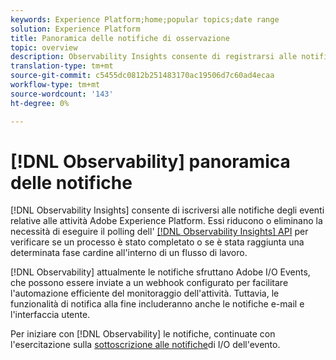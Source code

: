 ```yaml
---
keywords: Experience Platform;home;popular topics;date range
solution: Experience Platform
title: Panoramica delle notifiche di osservazione
topic: overview
description: Observability Insights consente di registrarsi alle notifiche di eventi relative alle attività di Adobe Experience Platform. Essi riducono o eliminano la necessità di eseguire un sondaggio sull’API Observability Insights per verificare se un processo è stato completato o se è stata raggiunta una determinata pietra miliare all’interno di un flusso di lavoro.
translation-type: tm+mt
source-git-commit: c5455dc0812b251483170ac19506d7c60ad4ecaa
workflow-type: tm+mt
source-wordcount: '143'
ht-degree: 0%

---
```



# [!DNL Observability] panoramica delle notifiche

[!DNL Observability Insights] consente di iscriversi alle notifiche degli eventi relative alle attività Adobe Experience Platform. Essi riducono o eliminano la necessità di eseguire il polling dell&#39; [[!DNL Observability Insights] API](../api/overview.md) per verificare se un processo è stato completato o se è stata raggiunta una determinata fase cardine all&#39;interno di un flusso di lavoro.

[!DNL Observability] attualmente le notifiche sfruttano  Adobe I/O Events, che possono essere inviate a un webhook configurato per facilitare l&#39;automazione efficiente del monitoraggio dell&#39;attività. Tuttavia, le funzionalità di notifica alla fine includeranno anche le notifiche e-mail e l&#39;interfaccia utente.

Per iniziare con [!DNL Observability] le notifiche, continuate con l&#39;esercitazione sulla [sottoscrizione alle notifiche](./subscribe.md)di I/O dell&#39;evento.